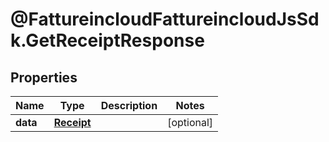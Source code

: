 # @FattureincloudFattureincloudJsSdk.GetReceiptResponse

## Properties

Name | Type | Description | Notes
------------ | ------------- | ------------- | -------------
**data** | [**Receipt**](Receipt.md) |  | [optional] 


